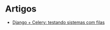 # Artigos

- [Django + Celery: testando sistemas com filas](https://dev.to/eduardojm/django-celery-testando-sistemas-com-filas-3e1n)

